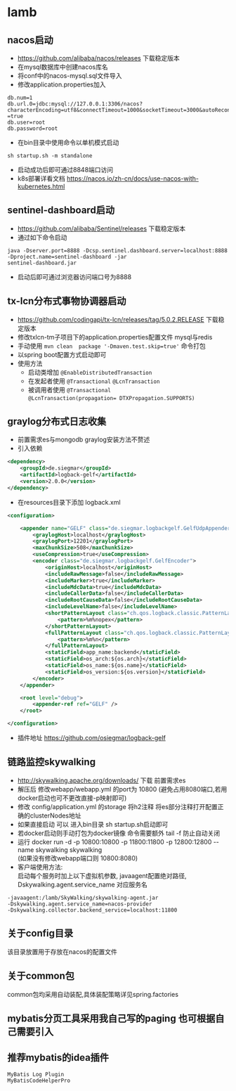 # lamb
## nacos启动
* https://github.com/alibaba/nacos/releases 下载稳定版本  
* 在mysql数据库中创建nacos库名  
* 将conf中的nacos-mysql.sql文件导入
* 修改application.properties加入
```
db.num=1
db.url.0=jdbc:mysql://127.0.0.1:3306/nacos?characterEncoding=utf8&connectTimeout=1000&socketTimeout=3000&autoReconnect
=true
db.user=root
db.password=root
```
* 在bin目录中使用命令以单机模式启动
```
sh startup.sh -m standalone
```
* 启动成功后即可通过8848端口访问  
* k8s部署详看文档 https://nacos.io/zh-cn/docs/use-nacos-with-kubernetes.html
## sentinel-dashboard启动
* https://github.com/alibaba/Sentinel/releases 下载稳定版本  
* 通过如下命令启动
```
java -Dserver.port=8888 -Dcsp.sentinel.dashboard.server=localhost:8888 -Dproject.name=sentinel-dashboard -jar 
sentinel-dashboard.jar
```
* 启动后即可通过浏览器访问端口号为8888
## tx-lcn分布式事物协调器启动
* https://github.com/codingapi/tx-lcn/releases/tag/5.0.2.RELEASE 下载稳定版本  
* 修改txlcn-tm子项目下的application.properties配置文件 mysql与redis
* 手动使用 ```mvn clean  package '-Dmaven.test.skip=true'``` 命令打包
* 以spring boot配置方式启动即可
* 使用方法
	* 启动类增加 ```@EnableDistributedTransaction```
	* 在发起者使用 ```@Transactional``` ```@LcnTransaction```
	* 被调用者使用 ```@Transactional```  
	```@LcnTransaction(propagation= DTXPropagation.SUPPORTS)```
## graylog分布式日志收集
* 前置需求es与mongodb graylog安装方法不赘述
* 引入依赖
```xml
<dependency>
    <groupId>de.siegmar</groupId>
    <artifactId>logback-gelf</artifactId>
    <version>2.0.0</version>
</dependency>
```
* 在resources目录下添加 logback.xml
```xml
<configuration>

    <appender name="GELF" class="de.siegmar.logbackgelf.GelfUdpAppender">
        <graylogHost>localhost</graylogHost>
        <graylogPort>12201</graylogPort>
        <maxChunkSize>508</maxChunkSize>
        <useCompression>true</useCompression>
        <encoder class="de.siegmar.logbackgelf.GelfEncoder">
            <originHost>localhost</originHost>
            <includeRawMessage>false</includeRawMessage>
            <includeMarker>true</includeMarker>
            <includeMdcData>true</includeMdcData>
            <includeCallerData>false</includeCallerData>
            <includeRootCauseData>false</includeRootCauseData>
            <includeLevelName>false</includeLevelName>
            <shortPatternLayout class="ch.qos.logback.classic.PatternLayout">
                <pattern>%m%nopex</pattern>
            </shortPatternLayout>
            <fullPatternLayout class="ch.qos.logback.classic.PatternLayout">
                <pattern>%m%n</pattern>
            </fullPatternLayout>
            <staticField>app_name:backend</staticField>
            <staticField>os_arch:${os.arch}</staticField>
            <staticField>os_name:${os.name}</staticField>
            <staticField>os_version:${os.version}</staticField>
        </encoder>
    </appender>

    <root level="debug">
        <appender-ref ref="GELF" />
    </root>

</configuration>
```
* 插件地址 https://github.com/osiegmar/logback-gelf
## 链路监控skywalking
* http://skywalking.apache.org/downloads/ 下载 前置需求es
* 解压后 修改webapp/webapp.yml 的port为 10800 (避免占用8080端口,若用docker启动也可不更改直接-p映射即可)
* 修改 config/application.yml 的storage 将h2注释  将es部分注释打开配置正确的clusterNodes地址
* 如果直接启动 可以 进入bin目录  sh startup.sh启动即可 
* 若docker启动则手动打包为docker镜像 命令需要额外 tail -f 防止自动关闭
* 运行 docker run -d -p  10800:10800 -p 11800:11800 -p 12800:12800  --name skywalking skywalking  
(如果没有修改webapp端口则 10800:8080)
* 客户端使用方法:  
启动每个服务时加上以下虚拟机参数, javaagent配置绝对路径, Dskywalking.agent.service_name 对应服务名
```
-javaagent:/lamb/SkyWalking/skywalking-agent.jar
-Dskywalking.agent.service_name=nacos-provider
-Dskywalking.collector.backend_service=localhost:11800
```
## 关于config目录
该目录放置用于存放在nacos的配置文件
## 关于common包
common包均采用自动装配,具体装配策略详见spring.factories
## mybatis分页工具采用我自己写的paging 也可根据自己需要引入
## 推荐mybatis的idea插件 
```MyBatis Log Plugin ```  
```MyBatisCodeHelperPro```
